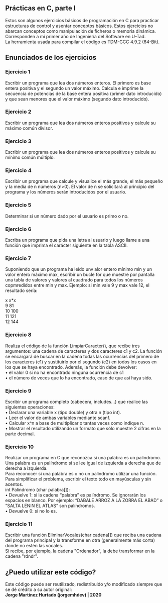 ## Prácticas en C, parte I
Estos son algunos ejercicios básicos de programación en C para practicar estructuras de control y asentar conceptos básicos. Estos ejercicios no abarcan conceptos como manipulación de ficheros o memoria dinámica. Corresponden a mi primer año de Ingeniería del Software en U-Tad.<br> 
La herramienta usada para compilar el código es TDM-GCC 4.9.2 (64-Bit).

## Enunciados de los ejercicios
### Ejercicio 1
Escribir un programa que lea dos números enteros. El primero es base entera positiva y el segundo un valor máximo. Calcula e imprime la secuencia de potencias de la base entera positiva (primer dato introducido) y que sean menores que el valor máximo (segundo dato introducido).

### Ejercicio 2
Escribir un programa que lea dos números enteros positivos y calcule su máximo común divisor.

### Ejercicio 3

Escribir un programa que lea dos números enteros positivos y calcule su mínimo común múltiplo.

### Ejercicio 4

Escribir un programa que calcule y visualice el más grande, el más pequeño y la media de n números (n>0). El valor de n se solicitará al principio del programa y los números serán introducidos por el usuario.

### Ejercicio 5

Determinar si un número dado por el usuario es primo o no.

### Ejercicio 6

Escriba un programa que pida una letra al usuario y luego llame a una función que imprima el carácter siguiente en la tabla ASCII.

### Ejercicio 7

Suponiendo que un programa ha leído unv alor entero mínimo min y un valor entero máximo max, escribir un bucle for que muestre por pantalla una tabla de valores y valores al cuadrado para todos los números copmredidos entre min y max.
Ejemplo: si min vale 9 y max vale 12, el resultado sería:

x     x*x<br> 
9     81<br> 
10    100<br> 
11    121<br> 
12    144<br> 

### Ejercicio 8

Realiza el código de la función LimpiarCaracter(), que recibe tres argumentos: una cadena de caracteres y dos caracteres c1 y c2. La función se encargará de buscar en la cadena todas las ocurrencias del primero de los caracteres (c1) y sustituirlo por el segundo (c2) en todos los casos en los que se haya encontrado. Además, la función debe devolver:<br>
• el valor 0 si no ha encontrado ninguna ocurrencia de c1<br>
• el número de veces que lo ha encontrado, caso de que así haya sido.<br>

### Ejercicio 9

Escribir un programa completo (cabecera, includes...) que realice las siguientes operaciones:<br>
• Declarar una variable x (tipo double) y otra n (tipo int).<br>
• Leer el valor de ambas variables mediante scanf.<br>
• Calcular x^n a base de multiplicar x tantas veces como indique n.<br>
• Mostrar el resultado utilizando un formato que sólo muestre 2 cifras en la parte decimal.<br>

### Ejercicio 10

Realizar un programa en C que reconozca si una palabra es un palíndromo. Una palabra es un palíndromo si se lee igual de izquierda a derecha que de derecha a izquierda.<br> 
Para reconocer si una palabra es o no un palíndromo utilizar una función. Para simplificar el problema, escribir el texto todo en mayúsculas y sin acentos.<br>
int Palindromo (char palabra[]):<br>
• Devuelve 1: si la cadena “palabra” es palíndromo. Se ignorarán los espacios en blanco. Por ejemplo: “DABALE ARROZ A LA ZORRA EL ABAD” o “SALTA LENIN EL ATLAS” son palíndromos.<br>
• Devuelve 0: si no lo es.<br>

### Ejercicio 11

Escribir una función EliminarVocales(char cadena[]) que reciba una cadena del programa principal y la transforme en otra (generalmente más corta) donde no estén las vocales.<br>
Si recibe, por ejemplo, la cadena "Ordenador", la debe transformar en la cadena "rdndr".

## ¿Puedo utilizar este código?
Este código puede ser reutilizado, redistribuido y/o modificado siempre que se dé crédito a su autor original:<br>
<b>Jorge Martínez Hurtado (jorgemhdev) | 2020</b>
